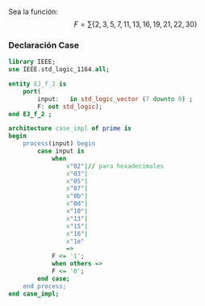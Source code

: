 Sea la función:
$$F=\sum \lbrace 2, 3, 5, 7, 11, 13, 16, 19, 21, 22, 30 \rbrace$$
### Declaración Case

```VHDL
library IEEE;
use IEEE.std_logic_1164.all;

entity EJ_f_2 is
	port(
		input:   in std_logic_vector (7 downto 0) ;
		F: out std_logic);
end EJ_f_2 ;

architecture case_impl of prime is
begin
	process(input) begin
		case input is
			when
				x"02"|// para hexadecimales
				x"03"|
				x"05"|
				x"07"|
				x"0b"|
				x"0d"|
				x"10"|
				x"13"|
				x"15"|
				x"16"|
				x"1e"
				=>
			F <= '1';
			when others =>
			F <= '0';
		end case;
	end process;
end case_impl;
```

